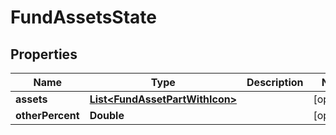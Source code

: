 
# FundAssetsState

## Properties
Name | Type | Description | Notes
------------ | ------------- | ------------- | -------------
**assets** | [**List&lt;FundAssetPartWithIcon&gt;**](FundAssetPartWithIcon.md) |  |  [optional]
**otherPercent** | **Double** |  |  [optional]



